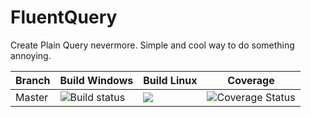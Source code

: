 # FluentQuery
Create Plain Query nevermore. Simple and cool way to do something annoying.


| Branch |Build Windows | Build Linux | Coverage |
| -------| ------- | ------ | ------- |
| Master | ![Build status](https://ci.appveyor.com/api/projects/status/yitsyvqt40kranit?svg=true) | ![](https://travis-ci.org/g-adolph/FluentQuery.svg?branch=master) | ![Coverage Status](https://coveralls.io/repos/github/g-adolph/FluentQuery/badge.svg?branch=master) |
